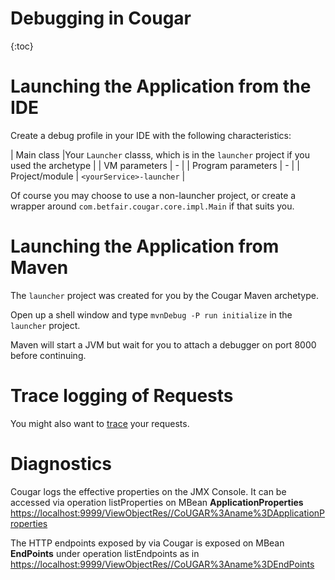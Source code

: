 ---
---
Debugging in Cougar
===================
{:toc}

# Launching the Application from the IDE

Create a debug profile in your IDE with the following characteristics:

| Main class |Your ```Launcher``` classs, which is in the ```launcher``` project if you used the archetype |
| VM parameters | \- |
| Program parameters | \- |
| Project/module | ```<yourService>-launcher``` |

Of course you may choose to use a non-launcher project, or create a wrapper around ```com.betfair.cougar.core.impl.Main``` if that suits you.

# Launching the Application from Maven

The ```launcher``` project was created for you by the Cougar Maven archetype.

Open up a shell window and type ```mvnDebug -P run initialize``` in the ```launcher``` project.

Maven will start a JVM but wait for you to attach a debugger on port 8000 before continuing.

# Trace logging of Requests

You might also want to [trace](Tracing_Requests_in_Cougar.html) your requests.

# Diagnostics

Cougar logs the effective properties on the JMX Console. It can be accessed via operation listProperties on MBean **ApplicationProperties**
[https://localhost:9999/ViewObjectRes//CoUGAR%3Aname%3DApplicationProperties](https://localhost:9999/ViewObjectRes//CoUGAR%3Aname%3DApplicationProperties)

The HTTP endpoints exposed by via Cougar is exposed on MBean **EndPoints** under operation listEndpoints as in
[https://localhost:9999/ViewObjectRes//CoUGAR%3Aname%3DEndPoints](https://localhost:9999/ViewObjectRes//CoUGAR%3Aname%3DEndPoints)